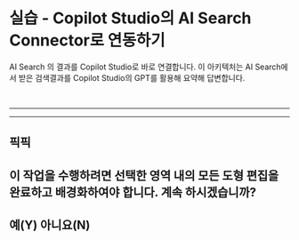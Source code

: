 실습 - Copilot Studio의 AI Search Connector로 연동하기
===

AI Search 의 결과를 Copilot Studio로 바로 연결합니다.
이 아키텍처는 AI Search에서 받은 검색결과를 Copilot Studio의 GPT를 활용해 요약해 답변합니다.

<br/>

---

---------------------------
픽픽
---------------------------
이 작업을 수행하려면 선택한 영역 내의 모든 도형 편집을 완료하고 배경화하여야 합니다. 계속 하시겠습니까?
---------------------------
예(Y)   아니요(N)   
---------------------------
